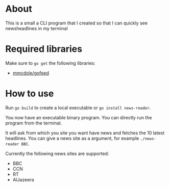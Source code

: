 # About
This is a small a CLI program that I created so that I can quickly see newsheadlines in my terminal

# Required libraries

Make sure to `go get` the following libraries:

* [mmcdole/gofeed](github.com/mmcdole/gofeed)

# How to use

Run `go build` to create a local executable or `go install news-reader`.

You now have an executable binary program. You can directly run the program from the terminal.

It will ask from which you site you want have news and fetches the 10 latest headlines. You can give a news site as a argument, for example `./news-reader BBC`.

Currently the following news sites are supported:

* BBC
* CCN
* RT
* AlJazeera